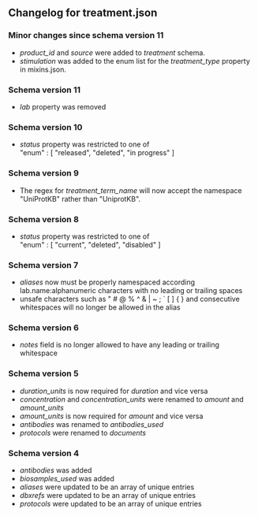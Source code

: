 ## Changelog for treatment.json

### Minor changes since schema version 11
* *product_id* and *source* were added to *treatment* schema.
* *stimulation* was added to the enum list for the *treatment_type* property in mixins.json.

### Schema version 11

* *lab* property was removed

### Schema version 10

* *status* property was restricted to one of  
    "enum" : [
        "released",
        "deleted",
        "in progress"
    ]

### Schema version 9

* The regex for *treatment_term_name* will now accept the namespace "UniProtKB" rather than "UniprotKB".

### Schema version 8

* *status* property was restricted to one of  
    "enum" : [
        "current",
        "deleted",
        "disabled"
    ]

### Schema version 7

* *aliases* now must be properly namespaced according lab.name:alphanumeric characters with no leading or trailing spaces
* unsafe characters such as " # @ % ^ & | ~ ; ` [ ] { } and consecutive whitespaces will no longer be allowed in the alias

### Schema version 6

* *notes* field is no longer allowed to have any leading or trailing whitespace

### Schema version 5
 
* *duration_units* is now required for *duration* and vice versa
* *concentration* and *concentration_units* were renamed to *amount* and *amount_units*
* *amount_units* is now required for *amount* and vice versa
* *antibodies* was renamed to *antibodies_used*
* *protocols* were renamed to *documents*

### Schema version 4

* *antibodies* was added 
* *biosamples_used* was added 
* *aliases* were updated to be an array of unique entries
* *dbxrefs* were updated to be an array of unique entries
* *protocols* were updated to be an array of unique entries
